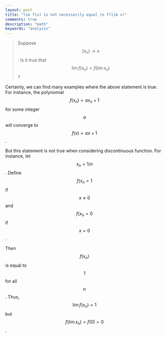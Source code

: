 ```yaml
---
layout: post
title: "lim f(x) is not necessarily equal to f(lim x)"
comments: true
description: "math"
keywords: "analysis"
---
```


> Suppose $$(x_{n}) \to x$$. Is it true that $$ \lim f(x_{n}) = f(\lim x_{n})$$?

Certainly, we can find many examples where the above statement is true. For instance, the polynomial $$f(x_{n}) = ax_{n}+1$$ for some integer $$a$$ will converge to $$f(x) =ax+1$$.

But this statement is not true when considering discontinuous function. For instance, let $$x_{n}=1/n$$. Define $$f(x_{n}=1$$ if $$x \neq 0$$ and $$f(x_{n}=0$$ if $$x=0$$. 

Then $$f(x_{n})$$ is equal to $$1$$ for all $$n$$. Thus, $$\lim f(x_{n})=1$$ but $$f(\lim x_{n})= f(0)=0$$.

